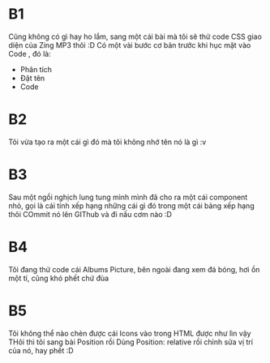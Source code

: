 # B1 
Cũng không có gì hay ho lắm, sang một cái bài mà tôi sẽ thử code CSS giao diện của Zing MP3 thôi :D
Có một vài bước cơ bản trước khi hục mặt vào Code , đó là: 
- Phân tích
- Đặt tên
- Code 

# B2
Tôi vừa tạo ra một cái gì đó mà tôi không nhớ tên nó là gì :v 

# B3
Sau một ngồi nghịch lung tung mình mình đã cho ra một cái component nhỏ, gọi là cái tính xếp hạng những cái gì đó trong một cái bảng xếp hạng thôi
COmmit nó lên GIThub và đi nấu cơm nào :D 
# B4 
Tôi đang thử code cái Albums Picture, bên ngoài đang xem đá bóng, hơi ồn một tí, cũng khó phết chứ đùa 

# B5 
Tôi không thể nào chèn được cái Icons vào trong HTML được 
như lìn vậy 
THôi thì tôi sang bài Position rồi 
Dùng Position: relative rồi chỉnh sửa vị trí của nó, hay phết :D 